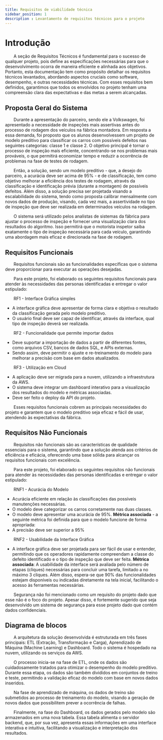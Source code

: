 ```yaml
---
title: Requisitos de viabilidade técnica
sidebar_position: 1
description : Levantamento de requisitos técnicos para o projeto
---
```


# Introdução

&emsp;&emsp;A seção de Requisitos Técnicos é fundamental para o sucesso de qualquer projeto, pois define as especificações necessárias para que o desenvolvimento ocorra de maneira eficiente e alinhada aos objetivos. Portanto, esta documentação tem como propósito detalhar os requisitos técnicos levantados, abordando aspectos cruciais como software, desempenho, e outras necessidades técnicas. Com esses requisitos bem definidos, garantimos que todos os envolvidos no projeto tenham uma compreensão clara das expectativas e das metas a serem alcançadas.

## Proposta Geral do Sistema 

&emsp;&emsp;Durante a apresentação do parceiro, sendo ele a Volkswagen, foi apresentado a necessidade de inspeções mais assertivas antes do processo de rodagem dos veículos na fábrica montadora. Em resposta a essa demanda, foi proposto que os alunos desenvolvessem um projeto de modelo preditivo para classificar os carros com possíveis defeitos nas seguintes categorias: classe 1 e classe 2. O objetivo principal é tornar o processo de inspeção mais eficiente, concentrando-se nos problemas mais prováveis, o que permitirá economizar tempo e reduzir a ocorrência de problemas na fase de testes de rodagem.

&emsp;&emsp;Então, a solução, sendo um modelo preditivo - que, a desejo do parceiro, a acurácia deve ser acima de 95% - e de classificação, tem como objetivo melhorar a eficiência dos testes de rodagem, através da classificação e identificação prévia (durante a montagem) de possíveis defeitos. Além disso, a solução precisa ser projetada visando a escalabilidade do sistema, tendo como proposta calibrar mensalmente com novos dados de produção, visando, cada vez mais, a assertividade no tipo de inspeção que deve ser realizada em determinados veículos na rodagem.

&emsp;&emsp;O sistema será utilizado pelos analistas de sistemas da fábrica para ajustar o processo de inspeção e fornecer uma visualização clara dos resultados do algoritmo. Isso permitirá que o motorista inspetor saiba exatamente o tipo de inspeção necessária para cada veículo, garantindo uma abordagem mais eficaz e direcionada na fase de rodagem.

## Requisitos Funcionais

&emsp;&emsp;Requisitos funcionais são as funcionalidades específicas que o sistema deve proporcionar para executar as operações desejadas.

&emsp;&emsp;Para este projeto, foi elaborado os seguintes requisitos funcionais para atender às necessidades das personas identificadas e entregar o valor estipulado:

&emsp;&emsp;RF1 - Interface Gráfica simples
- A interface gráfica deve apresentar de forma clara e objetiva o resultado da classificação gerada pelo modelo preditivo.
- O usuário final deve ser capaz de identificar, através da interface, qual tipo de inspeção deverá ser realizada.

&emsp;&emsp;RF2 - Funcionalidade que permite importar dados
- Deve suportar a importação de dados a partir de diferentes fontes, como arquivos CSV, bancos de dados SQL, e APIs externas.
- Sendo assim, deve permitir o ajuste e re-treinamento do modelo para melhorar a precisão com base em dados atualizados.

&emsp;&emsp;RF3 - Utilização em Cloud
- A aplicação deve ser migrada para a nuvem, utilizando a infraestrutura da AWS. 
- O sistema deve integrar um dashboard interativo para a visualização dos resultados do modelo e métricas associadas. 
- Deve ser feito o deploy da API do projeto.

&emsp;&emsp;Esses requisitos funcionais cobrem as principais necessidades do projeto e garantem que o modelo preditivo seja eficaz e fácil de usar, atendendo às expectativas da fábrica.

## Requisitos Não Funcionais

&emsp;&emsp;Requisitos não funcionais são as características de qualidade essenciais para o sistema, garantindo que a solução atenda aos critérios de eficiência e eficácia, oferecendo uma base sólida para alcançar os requisitos funcionais com excelência.

&emsp;&emsp;Para este projeto, foi elaborado os seguintes requisitos não funcionais para atender às necessidades das personas identificadas e entregar o valor estipulado:

&emsp;&emsp;RNF1 - Acurácia do Modelo
- Acurácia eficiente em relação às classificações das possíveis manutenções necessárias.
- O modelo deve categorizar os carros corretamente nas duas classes.
- O modelo deve apresentar uma acurácia de 95%.
**Métrica associada** - a seguinte métrica foi definida para que o modelo funcione de forma apropriada:
- A precisão deve ser superior a 95% 

&emsp;&emsp;RNF2 - Usabilidade da Interface Gráfica
- A interface gráfica deve ser projetada para ser fácil de usar e entender, permitindo que os operadores rapidamente compreendam a classe do defeito identificado e o tipo de inspeção que deve ser feita.
**Métrica associada**: A usabilidade da interface será avaliada pelo número de etapas (cliques) necessárias para concluir uma tarefa, limitado a no máximo 3 cliques. Além disso, espera-se que 90% das funcionalidades estejam disponíveis ou indicadas diretamente na tela inicial, facilitando o acesso às ferramentas necessárias.

&emsp;&emsp;Segurança não foi mencionado como um requisito do projeto dado que esse não é o foco do projeto. Apesar disso, é fortemente sugerido que seja desenvolvido um sistema de segurança para esse projeto dado que contém dados confidenciais.

## Diagrama de blocos

&emsp;&emsp;A arquitetura da solução desenvolvida é estruturada em três fases principais: ETL (Extração, Transformação e Carga), Aprendizado de Máquina (Machine Learning) e Dashboard. Todo o sistema é hospedado na nuvem, utilizando os serviços da AWS.

&emsp;&emsp;O processo inicia-se na fase de ETL, onde os dados são cuidadosamente tratados para otimizar o desempenho do modelo preditivo. Durante essa etapa, os dados são também divididos em conjuntos de treino e teste, permitindo a validação eficaz do modelo com base em novos dados inseridos.

&emsp;&emsp;Na fase de aprendizado de máquina, os dados de treino são submetidos ao processo de treinamento do modelo, visando a geração de novos dados que possibilitem prever a ocorrência de falhas.

&emsp;&emsp;Finalmente, na fase do Dashboard, os dados gerados pelo modelo são armazenados em uma nova tabela. Essa tabela alimenta o servidor backend, que, por sua vez, apresenta essas informações em uma interface interativa e intuitiva, facilitando a visualização e interpretação dos resultados.


